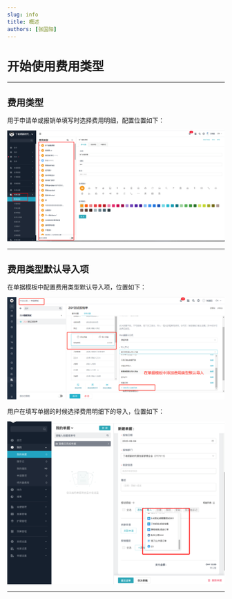```yaml
---
slug: info
title: 概述
authors: [张国阳]
---
```


# 开始使用费用类型

---
## 费用类型
用于申请单或报销单填写时选择费用明细，配置位置如下：

![image](images/feetype.png)     

---
## 费用类型默认导入项
在单据模板中配置费用类型默认导入项，位置如下：

![费用类型默认导入位置](images/费用类型默认导入位置.png)

用户在填写单据的时候选择费用明细下的导入，位置如下：

![费用类型导入项](images/default-feetypes-import1.png)

---



